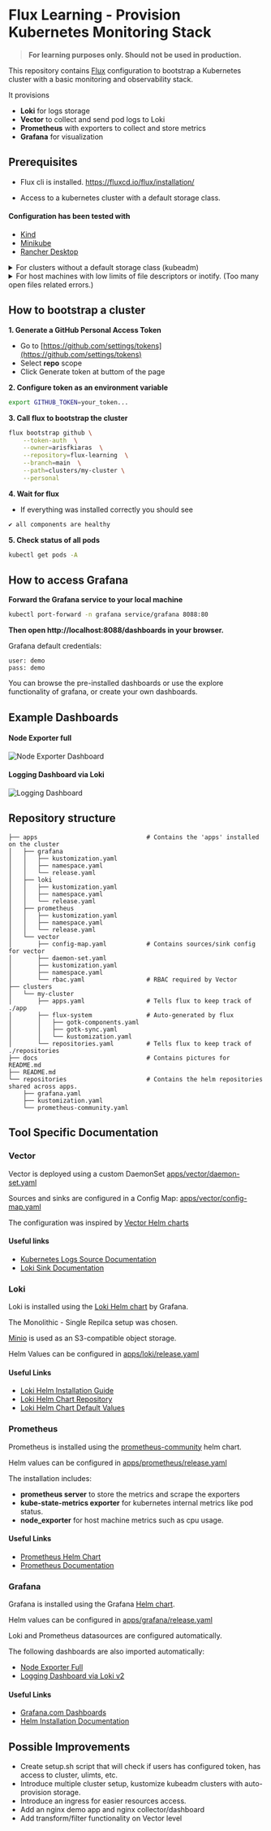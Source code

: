 # Flux Learning - Provision Kubernetes Monitoring Stack

> **For learning purposes only. Should not be used in production.**

This repository contains [Flux](https://fluxcd.io) configuration to bootstrap a Kubernetes cluster with a basic monitoring and observability stack.

It provisions
- **Loki** for logs storage
- **Vector** to collect and send pod logs to Loki
- **Prometheus** with exporters to collect and store metrics
- **Grafana** for visualization

## Prerequisites

- Flux cli is installed. https://fluxcd.io/flux/installation/

- Access to a kubernetes cluster with a default storage class.

#### Configuration has been tested with

- [Kind](https://kind.sigs.k8s.io/docs/user/quick-start/)
- [Minikube](https://minikube.sigs.k8s.io/docs/start/?arch=%2Flinux%2Fx86-64%2Fstable%2Fbinary+download)
- [Rancher Desktop](https://rancherdesktop.io/)


<details>
<summary>For clusters without a default storage class (kubeadm)</summary>
<br>
Minio and Grafana require a default storage class to be available in your cluster.
If you are on a bare mimimum setup, a storage class might be missing.
<br><br>

1. Check if you already have a storageclass
```bash
kubectl get storageclasses.storage.k8s.io
```

2. Install local-path-provisioner by [Rancher](https://github.com/rancher/local-path-provisioner)


```bash
kubectl apply -f https://raw.githubusercontent.com/rancher/local-path-provisioner/master/deploy/local-path-storage.yaml
```

3. Add annotation to set it as default storageclass

```bash
kubectl patch storageclass local-path -p '{"metadata": {"annotations":{"storageclass.kubernetes.io/is-default-class":"true"}}}'
```

</details>

<details>
<summary>For host machines with low limits of file descriptors or inotify. (Too many open files related errors.)</summary>
<br>
This monitoring stack is IO hungry. If you host machine has many processes running you might need to raise a few file descriptor limits.
<br><br>

1. Check your limits:

```bash
sudo sysctl fs.inotify.max_user_watches
sudo sysctl fs.inotify.max_user_instances
sudo ulimits -n
```

2. Increase limits (if needed):

```bash
sudo sysctl -w fs.inotify.max_user_watches=524288
sudo sysctl -w fs.inotify.max_user_instances=512
sudo ulimit -n 1048576
```
</details>


## How to bootstrap a cluster

**1. Generate a GitHub Personal Access Token**
  - Go to [https://github.com/settings/tokens](https://github.com/settings/tokens)
  - Select **repo** scope
  - Click Generate token at buttom of the page

**2. Configure token as an environment variable**

```bash
export GITHUB_TOKEN=your_token...
```

**3. Call flux to bootstrap the cluster**

```bash
flux bootstrap github \
    --token-auth  \
    --owner=arisfkiaras  \
    --repository=flux-learning  \
    --branch=main  \
    --path=clusters/my-cluster \
    --personal
```

**4. Wait for flux**
- If everything was installed correctly you should see 
```bash
✔ all components are healthy
```

**5. Check status of all pods**
```bash
kubectl get pods -A
```

## How to access Grafana

**Forward the Grafana service to your local machine**

```bash
kubectl port-forward -n grafana service/grafana 8088:80
```

**Then open http://localhost:8088/dashboards in your browser.**

Grafana default credentials:
```
user: demo
pass: demo
```

You can browse the pre-installed dashboards or use the explore functionality of grafana, or create your own dashboards.

## Example Dashboards
#### Node Exporter full
![Node Exporter Dashboard](docs/grafana_node_exporter.png)

#### Logging Dashboard via Loki
![Logging Dashboard](docs/grafana_logs.png)


## Repository structure

```
├── apps                              # Contains the 'apps' installed on the cluster
│   ├── grafana
│   │   ├── kustomization.yaml
│   │   ├── namespace.yaml
│   │   └── release.yaml
│   ├── loki
│   │   ├── kustomization.yaml
│   │   ├── namespace.yaml
│   │   └── release.yaml
│   ├── prometheus
│   │   ├── kustomization.yaml
│   │   ├── namespace.yaml
│   │   └── release.yaml
│   └── vector
│       ├── config-map.yaml           # Contains sources/sink config for vector
│       ├── daemon-set.yaml
│       ├── kustomization.yaml
│       ├── namespace.yaml
│       └── rbac.yaml                 # RBAC required by Vector
├── clusters
│   └── my-cluster
│       ├── apps.yaml                 # Tells flux to keep track of ./app
│       ├── flux-system               # Auto-generated by flux
│       │   ├── gotk-components.yaml
│       │   ├── gotk-sync.yaml
│       │   └── kustomization.yaml
│       └── repositories.yaml         # Tells flux to keep track of ./repositories
├── docs                              # Contains pictures for README.md
├── README.md
└── repositories                      # Contains the helm repositories shared across apps.
    ├── grafana.yaml
    ├── kustomization.yaml
    └── prometheus-community.yaml
```

## Tool Specific Documentation

### Vector

Vector is deployed using a custom DaemonSet [apps/vector/daemon-set.yaml](./apps/vector/daemon-set.yaml)

Sources and sinks are configured in a Config Map: [apps/vector/config-map.yaml](./apps/vector/config-map.yaml)

The configuration was inspired by [Vector Helm charts](https://github.com/vectordotdev/helm-charts/blob/develop/charts/vector)


#### Useful links

- [Kubernetes Logs Source Documentation](https://vector.dev/docs/reference/configuration/sources/kubernetes_logs/)
- [Loki Sink Documentation](https://vector.dev/docs/reference/configuration/sinks/loki/)

### Loki

Loki is installed using the [Loki Helm chart](https://github.com/grafana/loki/blob/main/production/helm/loki) by Grafana. 

The Monolithic - Single Repilca setup was chosen.

[Minio](https://min.io/) is used as an S3-compatible object storage.

Helm Values can be configured in [apps/loki/release.yaml](./apps/loki/release.yaml)

#### Useful Links

- [Loki Helm Installation Guide](https://grafana.com/docs/loki/latest/setup/install/helm/)
- [Loki Helm Chart Repository](https://github.com/grafana/loki/tree/main/production/helm/loki)
- [Loki Helm Chart Default Values](https://github.com/grafana/loki/blob/main/production/helm/loki/values.yaml)


### Prometheus

Prometheus is installed using the [prometheus-community](https://github.com/prometheus-community/helm-charts/tree/main/charts/prometheus) helm chart.

Helm values can be configured in [apps/prometheus/release.yaml](./apps/prometheus/release.yaml)

The installation includes:
- **prometheus server** to store the metrics and scrape the exporters
- **kube-state-metrics exporter** for kubernetes internal metrics like pod status.
- **node_exporter** for host machine metrics such as cpu usage.

#### Useful Links

- [Prometheus Helm Chart](https://github.com/prometheus-community/helm-charts/tree/main/charts/prometheus/)
- [Prometheus Documentation](https://prometheus.io/docs/prometheus/latest/getting_started/)


### Grafana
Grafana is installed using the Grafana [Helm chart](https://github.com/grafana/helm-charts/blob/main/charts/grafana/README.md).

Helm values can be configured in [apps/grafana/release.yaml](./apps/grafana/release.yaml)

Loki and Prometheus datasources are configured automatically.

The following dashboards are also imported automatically:
- [Node Exporter Full](https://grafana.com/grafana/dashboards/1860-node-exporter-full/)
- [Logging Dashboard via Loki v2](https://grafana.com/grafana/dashboards/18042-logging-dashboard-via-loki-v2/)


#### Useful Links
- [Grafana.com Dashboards](https://grafana.com/grafana/dashboards/)
- [Helm Installation Documentation](https://grafana.com/docs/grafana/latest/setup-grafana/installation/helm/)


## Possible Improvements
- Create setup.sh script that will check if users has configured token, has access to cluster, ulimts, etc.
- Introduce multiple cluster setup, kustomize kubeadm clusters with auto-provision storage.
- Introduce an ingress for easier resources access.
- Add an nginx demo app and nginx collector/dashboard
- Add transform/filter functionality on Vector level

<!-- 
- add nodeport for grafana
- after repo is public, change flux bootstrap documentation
- -->
